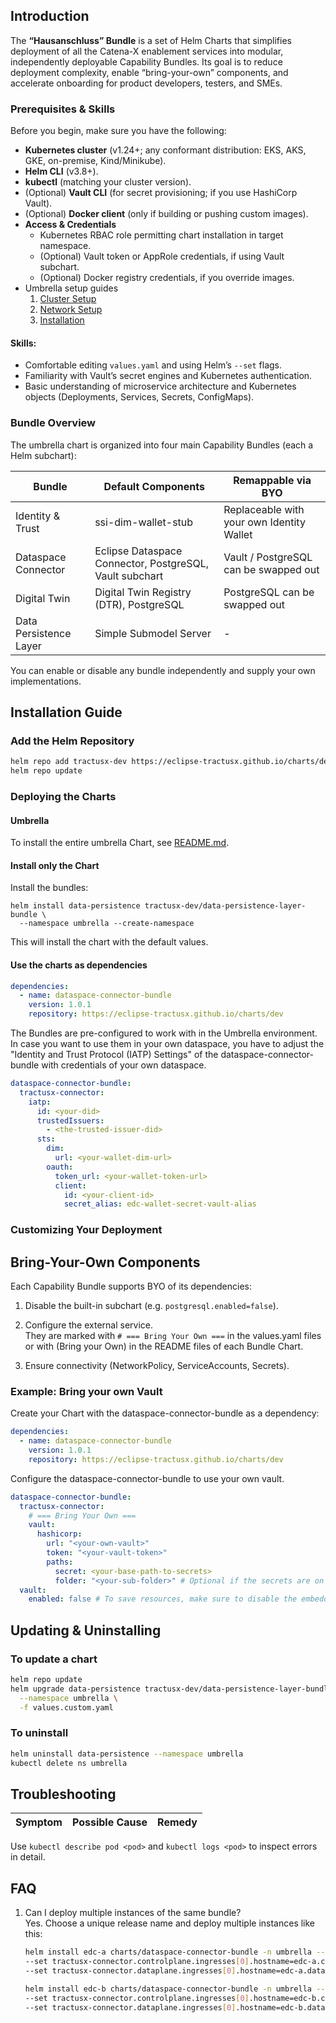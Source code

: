 ## Introduction

The **“Hausanschluss” Bundle** is a set of Helm Charts that simplifies deployment of all the Catena-X enablement
services into modular, independently deployable Capability Bundles. Its goal is to reduce deployment complexity, enable
“bring-your-own” components, and accelerate onboarding for product developers, testers, and SMEs.

### Prerequisites & Skills

Before you begin, make sure you have the following:

- **Kubernetes cluster** (v1.24+; any conformant distribution: EKS, AKS, GKE, on-premise, Kind/Minikube).
- **Helm CLI** (v3.8+).
- **kubectl** (matching your cluster version).
- (Optional) **Vault CLI** (for secret provisioning; if you use HashiCorp Vault).
- (Optional) **Docker client** (only if building or pushing custom images).
- **Access & Credentials**
    - Kubernetes RBAC role permitting chart installation in target namespace.
    - (Optional) Vault token or AppRole credentials, if using Vault subchart.
    - (Optional) Docker registry credentials, if you override images.
- Umbrella setup guides
  1. [Cluster Setup](/docs/user/setup)
  2. [Network Setup](/docs/user/network)
  3. [Installation](/docs/user/installation)

#### Skills:

- Comfortable editing `values.yaml` and using Helm’s `--set` flags.
- Familiarity with Vault’s secret engines and Kubernetes authentication.
- Basic understanding of microservice architecture and Kubernetes objects (Deployments, Services, Secrets, ConfigMaps).

### Bundle Overview

The umbrella chart is organized into four main Capability Bundles (each a Helm subchart):

| Bundle                 | Default Components                                      | Remappable via BYO                        |
|------------------------|---------------------------------------------------------|-------------------------------------------|
| Identity & Trust       | ssi-dim-wallet-stub                                     | Replaceable with your own Identity Wallet |
| Dataspace Connector    | Eclipse Dataspace Connector, PostgreSQL, Vault subchart | Vault / PostgreSQL can be swapped out     |
| Digital Twin           | Digital Twin Registry (DTR), PostgreSQL                 | PostgreSQL can be swapped out             |
| Data Persistence Layer | Simple Submodel Server                                  | -                                         |

You can enable or disable any bundle independently and supply your own implementations.

## Installation Guide

### Add the Helm Repository

```bash
helm repo add tractusx-dev https://eclipse-tractusx.github.io/charts/dev
helm repo update
```

### Deploying the Charts

#### Umbrella

To install the entire umbrella Chart, see [README.md](/README.md).

#### Install only the Chart

Install the bundles:

```
helm install data-persistence tractusx-dev/data-persistence-layer-bundle \
  --namespace umbrella --create-namespace
```

This will install the chart with the default values.

#### Use the charts as dependencies

```yaml
dependencies:
  - name: dataspace-connector-bundle
    version: 1.0.1
    repository: https://eclipse-tractusx.github.io/charts/dev
```

The Bundles are pre-configured to work with in the Umbrella environment. 
In case you want to use them in your own dataspace, you have to adjust the "Identity and Trust Protocol (IATP) Settings"
of the dataspace-connector-bundle with credentials of your own dataspace.


```yaml
dataspace-connector-bundle:
  tractusx-connector:
    iatp:
      id: <your-did>
      trustedIssuers:
        - <the-trusted-issuer-did>
      sts:
        dim:
          url: <your-wallet-dim-url>
        oauth:
          token_url: <your-wallet-token-url>
          client:
            id: <your-client-id>
            secret_alias: edc-wallet-secret-vault-alias

```

### Customizing Your Deployment

## Bring-Your-Own Components

Each Capability Bundle supports BYO of its dependencies:

1. Disable the built-in subchart (e.g. `postgresql.enabled=false`).

2. Configure the external service.  
They are marked with `# === Bring Your Own ===` in the values.yaml files or with (Bring your Own) in the README files of each Bundle Chart.

3. Ensure connectivity (NetworkPolicy, ServiceAccounts, Secrets).

### Example: Bring your own Vault

Create your Chart with the dataspace-connector-bundle as a dependency:

```yaml
dependencies:
  - name: dataspace-connector-bundle
    version: 1.0.1
    repository: https://eclipse-tractusx.github.io/charts/dev
```

Configure the dataspace-connector-bundle to use your own vault.

```yaml
dataspace-connector-bundle:
  tractusx-connector:
    # === Bring Your Own ===
    vault:
      hashicorp:
        url: "<your-own-vault>"
        token: "<your-vault-token>"
        paths:
          secret: <your-base-path-to-secrets>
          folder: "<your-sub-folder>" # Optional if the secrets are on root level
  vault:
    enabled: false # To save resources, make sure to disable the embedded vault.
```

## Updating & Uninstalling

### To update a chart

```bash
helm repo update
helm upgrade data-persistence tractusx-dev/data-persistence-layer-bundle \
  --namespace umbrella \
  -f values.custom.yaml
```

### To uninstall

```bash
helm uninstall data-persistence --namespace umbrella
kubectl delete ns umbrella
```

## Troubleshooting

| Symptom | Possible Cause | Remedy |
|---------|----------------|--------|

Use `kubectl describe pod <pod>` and `kubectl logs <pod>` to inspect errors in detail.

## FAQ

1. Can I deploy multiple instances of the same bundle?  
   Yes. Choose a unique release name and deploy multiple instances like this:
    ```bash
    helm install edc-a charts/dataspace-connector-bundle -n umbrella --create-namespace \
    --set tractusx-connector.controlplane.ingresses[0].hostname=edc-a.controlplane.tx.test \
    --set tractusx-connector.dataplane.ingresses[0].hostname=edc-a.dataplane.tx.test
   
    helm install edc-b charts/dataspace-connector-bundle -n umbrella --create-namespace \
    --set tractusx-connector.controlplane.ingresses[0].hostname=edc-b.controlplane.tx.test \
    --set tractusx-connector.dataplane.ingresses[0].hostname=edc-b.dataplane.tx.test
    ```
